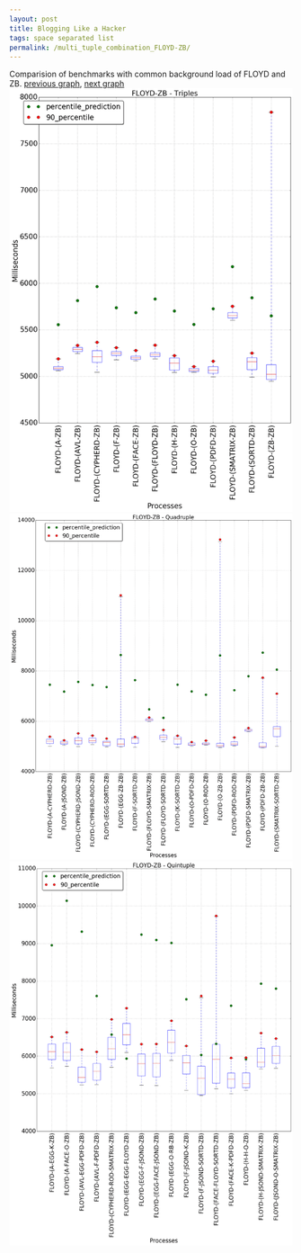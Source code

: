 ```yaml
---
layout: post
title: Blogging Like a Hacker
tags: space separated list
permalink: /multi_tuple_combination_FLOYD-ZB/
---
```


Comparision of benchmarks with common background load of FLOYD and ZB.
[previous graph](./multi_tuple_combination_FLOYD-SORTD/), [next graph](./multi_tuple_combination_H-AVL/)
<img src="./images/triple/FLOYD/FLOYD-ZB_box.png" alt="graph figure"><img src="./images/quadruple/FLOYD/FLOYD-ZB_box.png" alt="graph figure"><img src="./images/quintuple/FLOYD/FLOYD-ZB_box.png" alt="graph figure">